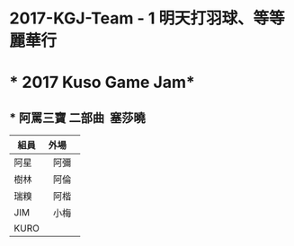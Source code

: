 # 2017-KGJ-Team - 1 明天打羽球、等等麗華行
# * 2017 Kuso Game Jam*
## * 阿罵三寶 二部曲  塞莎曉


|組員|外場     | 
|-- |:-------------:| 
|阿星|阿彌| 
|樹林|阿倫|  
|瑞糗|阿楷|    
|JIM|小梅| 
|KURO|   




